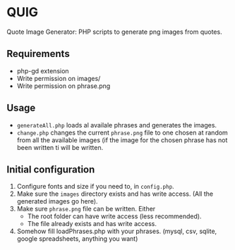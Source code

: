 # QUIG

Quote Image Generator: PHP scripts to generate png images from quotes.

## Requirements

- php-gd extension
- Write permission on images/
- Write permission on phrase.png

## Usage

- `generateAll.php` loads al availale phrases and generates the images.
- `change.php` changes the current `phrase.png` file to one chosen at random from all the available images (if the image for the chosen phrase has not been written ti will be written.

## Initial configuration

1. Configure fonts and size if you need to, in `config.php`.
2. Make sure the `images` directory exists and has write access. (All the generated images go here).
3. Make sure `phrase.png` file can be written. Either
    - The root folder can have write access (less recommended).
    - The file already exists and has write access.
4. Somehow fill loadPhrases.php with your phrases. (mysql, csv, sqlite, google spreadsheets, anything you want)
